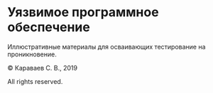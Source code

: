 # Уязвимое программное обеспечение

Иллюстративные материалы для осваивающих тестирование на проникновение.

© Караваев С. В., 2019

All rights reserved.
